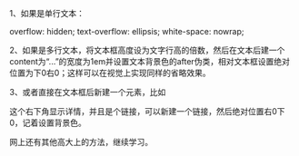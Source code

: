 1、如果是单行文本：

overflow: hidden;
text-overflow: ellipsis;
white-space: nowrap;

2、如果是多行文本，将文本框高度设为文字行高的倍数，然后在文本后建一个content为“...”的宽度为1em并设置文本背景色的after伪类，相对文本框设置绝对位置为下0右0；这样可以在视觉上实现同样的省略效果。

3、或者直接在文本框后新建一个元素，比如



这个右下角显示详情，并且是个链接，可以新建一个链接，然后绝对位置右0下0，记着设置背景色。

 

网上还有其他高大上的方法，继续学习。
